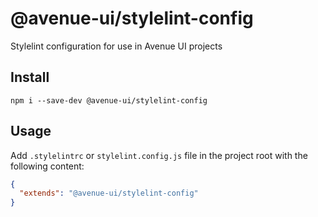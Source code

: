 # @avenue-ui/stylelint-config
Stylelint configuration for use in Avenue UI projects

## Install
```npm 
npm i --save-dev @avenue-ui/stylelint-config
```

## Usage

Add ```.stylelintrc``` or ```stylelint.config.js``` file in the project root with the following content:

```json 
{
  "extends": "@avenue-ui/stylelint-config"
}
```

